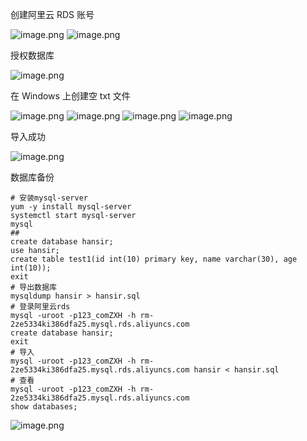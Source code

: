 创建阿里云 RDS 账号

![image.png](https://gitee.com/zhaojiedong/img/raw/master/20240903184206.png)
![image.png](https://gitee.com/zhaojiedong/img/raw/master/20240903184227.png)

授权数据库

![image.png](https://gitee.com/zhaojiedong/img/raw/master/20240903184528.png)

在 Windows 上创建空 txt 文件

![image.png](https://gitee.com/zhaojiedong/img/raw/master/20240903185349.png)
![image.png](https://gitee.com/zhaojiedong/img/raw/master/20240903185541.png)
![image.png](https://gitee.com/zhaojiedong/img/raw/master/20240903185604.png)
![image.png](https://gitee.com/zhaojiedong/img/raw/master/20240903185625.png)

导入成功

![image.png](https://gitee.com/zhaojiedong/img/raw/master/20240903185721.png)

数据库备份

```shell
# 安装mysql-server
yum -y install mysql-server
systemctl start mysql-server
mysql
##
create database hansir;
use hansir;
create table test1(id int(10) primary key, name varchar(30), age int(10));
exit
# 导出数据库
mysqldump hansir > hansir.sql
# 登录阿里云rds
mysql -uroot -p123_comZXH -h rm-2ze5334ki386dfa25.mysql.rds.aliyuncs.com
create database hansir;
exit
# 导入
mysql -uroot -p123_comZXH -h rm-2ze5334ki386dfa25.mysql.rds.aliyuncs.com hansir < hansir.sql 
# 查看
mysql -uroot -p123_comZXH -h rm-2ze5334ki386dfa25.mysql.rds.aliyuncs.com
show databases;
```

![image.png](https://gitee.com/zhaojiedong/img/raw/master/20240904215139.png)
